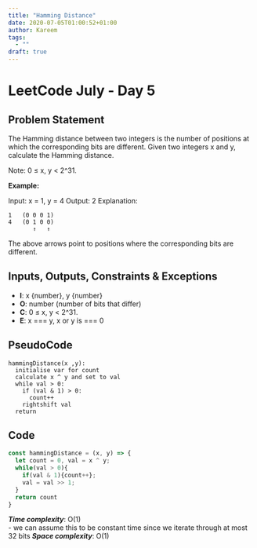 ```yaml
---
title: "Hamming Distance"
date: 2020-07-05T01:00:52+01:00
author: Kareem
tags:
  - ""
draft: true
---
```


<!-- LeetCode month and day here -->
# LeetCode July - Day 5

## Problem Statement

The Hamming distance between two integers is the number of positions at which the corresponding bits are different. Given two integers x and y, calculate the Hamming distance.

Note:
0 ≤ x, y < 2^31.

**Example:**

Input: x = 1, y = 4
Output: 2
Explanation:
```
1   (0 0 0 1)
4   (0 1 0 0)
       ↑   ↑
```
The above arrows point to positions where the corresponding bits are different.

## Inputs, Outputs, Constraints & Exceptions
- **I**: x {number}, y {number}
- **O**: number (number of bits that differ)
- **C**: 0 ≤ x, y < 2^31.
- **E**: x === y, x or y is === 0 

## PseudoCode

```
hammingDistance(x ,y):
  initialise var for count
  calculate x ^ y and set to val
  while val > 0:
    if (val & 1) > 0:
      count++
    rightshift val
  return
```

## Code

```js
const hammingDistance = (x, y) => {
  let count = 0, val = x ^ y;
  while(val > 0){
    if(val & 1){count++};
    val = val >> 1;
  }
  return count
}
```

**_Time complexity_**: O(1)\
\- we can assume this to be constant time since we iterate through at most 32 bits
**_Space complexity_**: O(1)